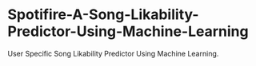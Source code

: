 # Spotifire-A-Song-Likability-Predictor-Using-Machine-Learning
User Specific Song Likability Predictor Using Machine Learning.
